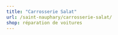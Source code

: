 ```yaml
---
title: "Carrosserie Salat"
url: /saint-nauphary/carrosserie-salat/
shop: réparation de voitures
---
```

